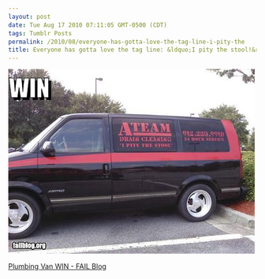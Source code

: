 ```yaml
---
layout: post
date: Tue Aug 17 2010 07:11:05 GMT-0500 (CDT)
tags: Tumblr Posts
permalink: /2010/08/everyone-has-gotta-love-the-tag-line-i-pity-the
title: Everyone has gotta love the tag line: &ldquo;I pity the stool!&rdquo;
---
```


![](/public/assets/tumblr/tumblr_l7apuiq6Wr1qa4klho1_500.jpg)

[Plumbing Van WIN - FAIL Blog](http://failblog.org/2010/08/16/epic-fail-photos-plumbing-van-win/?utm_source=feedburner&utm_medium=feed&utm_campaign=Feed%3A+failblog+%28The+FAIL+Blog+-+Fail+Pictures+%26+Videos+at+Failblog.ORG%29&utm_content=Google+Reader)
